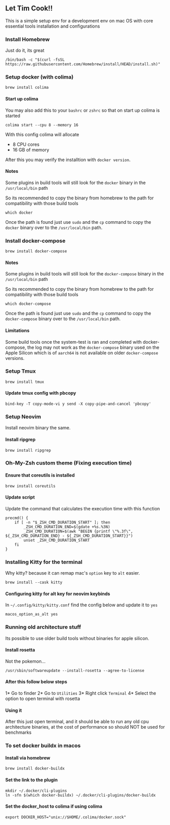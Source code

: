 ## Let Tim Cook!!

This is a simple setup env for a development env on mac OS with core essential tools installation and configurations

### Install Homebrew
Just do it, its great
```
/bin/bash -c "$(curl -fsSL https://raw.githubusercontent.com/Homebrew/install/HEAD/install.sh)"
```

### Setup docker (with colima)
```
brew install colima
```

#### Start up colima 
You may also add this to your `bashrc` or `zshrc` so that on start up colima is started
```
colima start --cpu 8 --memory 16
```
With this config colima will allocate
* 8 CPU cores
* 16 GB of memory

After this you may verify the installtion with `docker version`.

#### Notes
Some plugins in build tools will still look for the `docker` binary in the `/usr/local/bin` path

So its recommended to copy the binary from homebrew to the path for compatibility with those build tools
```
which docker
```

Once the path is found just use `sudo` and the `cp` command to copy the `docker` binary over to the `/usr/local/bin` path.

### Install docker-compose
```
brew install docker-compose
```

#### Notes
Some plugins in build tools will still look for the `docker-compose` binary in the `/usr/local/bin` path

So its recommended to copy the binary from homebrew to the path for compatibility with those build tools
```
which docker-compose
```

Once the path is found just use `sudo` and the `cp` command to copy the `docker-compose` binary over to the `/usr/local/bin` path.


#### Limitations
Some build tools once the system-test is ran and completed with docker-compose, the log may not work as the `docker-compose` binary used on the Apple Silicon which is of `aarch64` is not available on older `docker-compose` versions.

### Setup Tmux
```
brew install tmux
```
#### Update tmux config with pbcopy
```
bind-key -T copy-mode-vi y send -X copy-pipe-and-cancel 'pbcopy'
```
### Setup Neovim
Install neovim binary the same.

#### Install ripgrep
```
brew install ripgrep
```

### Oh-My-Zsh custom theme (Fixing execution time)
#### Ensure that coreutils is installed
```
brew install coreutils
```
#### Update script
Update the command that calculates the execution time with this function
```
precmd() {
    if [ -n "$_ZSH_CMD_DURATION_START" ]; then
        _ZSH_CMD_DURATION_END=$(gdate +%s.%3N)
        _ZSH_CMD_DURATION=$(awk "BEGIN {printf \"%.3f\", ${_ZSH_CMD_DURATION_END} - ${_ZSH_CMD_DURATION_START}}")
        unset _ZSH_CMD_DURATION_START
    fi
}
```

### Installing Kitty for the terminal
Why kitty? because it can remap mac's `option` key to `alt` easier.
```
brew install --cask kitty
```

#### Configuring kitty for alt key for neovim keybinds
In `~/.config/kitty/kitty.conf` find the config below and update it to `yes`
```
macos_option_as_alt yes
```

### Running old architecture stuff
Its possible to use older build tools without binaries for apple silicon. 

#### Install rosetta
Not the pokemon...
```
/usr/sbin/softwareupdate --install-rosetta --agree-to-license
```

#### After this follow below steps
1* Go to finder
2* Go to `Utilities`
3* Right click `Terminal`
4* Select the option to open terminal with rosetta

#### Using it 
After this just open terminal, and it should be able to run any old cpu architecture binaries, at the cost of performance so should NOT be used for benchmarks

### To set docker buildx in macos
#### Install via homebrew
```
brew install docker-buildx
```
#### Set the link to the plugin
```
mkdir ~/.docker/cli-plugins
ln -sfn $(which docker-buildx) ~/.docker/cli-plugins/docker-buildx
```
#### Set the docker_host to colima if using colima
```
export DOCKER_HOST="unix://$HOME/.colima/docker.sock"
```
